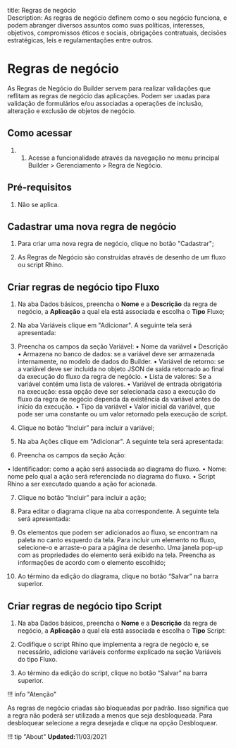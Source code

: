title: Regras de negócio    
Description: As regras de negócio definem como o seu negócio funciona, e podem abranger diversos assuntos como suas políticas, interesses, objetivos, compromissos éticos e sociais, obrigações contratuais, decisões estratégicas, leis e regulamentações entre outros.   

# Regras de negócio  

As Regras de Negócio do Builder servem para realizar validações que reflitam as regras de negócio das aplicações. Podem ser usadas para validação de formulários e/ou associadas a operações de inclusão, alteração e exclusão de objetos de negócio.      

## Como acessar  

1.	1.	Acesse a funcionalidade através da navegação no menu principal Builder > Gerenciamento > Regra de Negócio.    

## Pré-requisitos

1.	Não se aplica.    

## Cadastrar uma nova regra de negócio

1.	Para criar uma nova regra de negócio, clique no botão "Cadastrar";

2.	As Regras de Negócio são construídas através de desenho de um fluxo ou script Rhino.

## Criar regras de negócio tipo Fluxo

1.	Na aba Dados básicos, preencha o **Nome** e a **Descrição** da regra de negócio, a **Aplicação** a qual ela está associada e escolha o **Tipo** Fluxo;

2.	Na aba Variáveis clique em "Adicionar". A seguinte tela será apresentada:

3.	Preencha os campos da seção Variável:
  •	Nome da variável
  •	Descrição
  •	Armazena no banco de dados: se a variável deve ser armazenada internamente, no modelo de dados do Builder.
  •	Variável de retorno: se a variável deve ser incluída no objeto JSON de saída retornado ao final da execução do fluxo da regra de negócio.
  •	Lista de valores: Se a variável contém uma lista de valores.
  •	Variável de entrada obrigatória na execução: essa opção deve ser selecionada caso a execução do fluxo da regra de negócio dependa da existência da variável antes do início da execução.
  •	Tipo da variável
  •	Valor inicial da variável, que pode ser uma constante ou um valor retornado pela execução de script.

4.	Clique no botão “Incluir” para incluir a variável;

5.	Na aba Ações clique em "Adicionar". A seguinte tela será apresentada:

6.	Preencha os campos da seção Ação:

  •	Identificador: como a ação será associada ao diagrama do fluxo.
  •	Nome:  nome pelo qual a ação será referenciada no diagrama do fluxo.
  •	Script Rhino a ser executado quando a ação for acionada.

7.	Clique no botão “Incluir” para incluir a ação;

8.	Para editar o diagrama clique na aba correspondente. A seguinte tela será apresentada:

9.	Os elementos que podem ser adicionados ao fluxo, se encontram na paleta no canto esquerdo da tela. Para incluir um elemento no fluxo, selecione-o e arraste-o para a página de desenho. Uma janela pop-up com as propriedades do elemento será exibido na tela. Preencha as informações de acordo com o elemento escolhido;

10.	Ao término da edição do diagrama, clique no botão “Salvar” na barra superior.

## Criar regras de negócio tipo Script

1.	Na aba Dados básicos, preencha o **Nome** e a **Descrição** da regra de negócio, a **Aplicação** a qual ela está associada e escolha o **Tipo** Script:

2.	Codifique o script Rhino que implementa a regra de negócio e, se necessário, adicione variáveis conforme explicado na seção Variáveis do tipo Fluxo. 

3.	Ao término da edição do script, clique no botão “Salvar” na barra superior.

!!! info "Atenção"

  As regras de negócio criadas são bloqueadas por padrão. Isso significa que a regra não poderá ser utilizada a menos que seja desbloqueada. Para desbloquear selecione a regra desejada e clique na opção Desbloquear. 

!!! tip "About"
    <b>Updated:</b>11/03/2021

